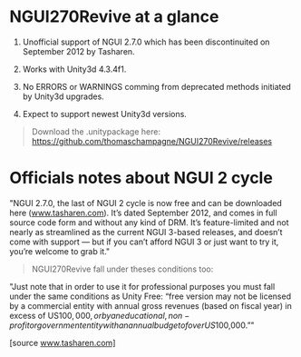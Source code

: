 NGUI270Revive at a glance
==================

1. Unofficial support of NGUI 2.7.0 which has been discontinuited on September 2012 by Tasharen.

2. Works with Unity3d 4.3.4f1.

3. No ERRORS or WARNINGS comming from deprecated methods initiated by Unity3d upgrades.

4. Expect to support newest Unity3d versions.

> Download the .unitypackage here: https://github.com/thomaschampagne/NGUI270Revive/releases

Officials notes about NGUI 2 cycle 
==================

"NGUI 2.7.0, the last of NGUI 2 cycle is now free and can be downloaded here (www.tasharen.com). It’s dated September 2012, and comes in full source code form and without any kind of DRM. It’s feature-limited and not nearly as streamlined as the current NGUI 3-based releases, and doesn’t come with support — but if you can’t afford NGUI 3 or just want to try it, you’re welcome to grab it."

> NGUI270Revive fall under theses conditions too:

"Just note that in order to use it for professional purposes you must fall under the same conditions as Unity Free: “free version may not be licensed by a commercial entity with annual gross revenues (based on fiscal year) in excess of US$100,000, or by an educational, non-profit or government entity with an annual budget of over US$100,000.”"

[source www.tasharen.com]
